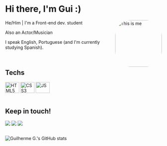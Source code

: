<!-- Apresentação -->
<div style="display: inline_block"><br>

<h1>Hi there, I'm Gui :)</h1>
   <img align="right" alt="This is me" height="150" style="border-radius:50px;" src="https://avatars.githubusercontent.com/u/78987047?v=4?width=676&height=676">
<p>He/Him | I'm a Front-end dev. student</p>
<p>Also an Actor/Musician</p></p>
<p>I speak English, Portuguese (and I'm currently studying Spanish).</p>

</div>

<!-- Skills -->
<div style="display: inline_block"><br>
    <h2>Techs</h2>
    <img align="center" alt="HTML5" height="35" width="45" src="https://cdn.jsdelivr.net/gh/devicons/devicon/icons/html5/html5-plain-wordmark.svg"/>
    <img align="center" alt="CSS3" height="35" width="45" src="https://cdn.jsdelivr.net/gh/devicons/devicon/icons/css3/css3-plain-wordmark.svg"/>
    <img align="center" alt="JS" height="35" width="45" src="https://cdn.jsdelivr.net/gh/devicons/devicon/icons/javascript/javascript-plain.svg"/>
  
</div>

<!-- Social Medias -->
<div style="display: inline_block"><br>
    <h2>Keep in touch!</h2>
    <a href="https://www.linkedin.com/in/guilhermegaddini" target="_blank"><img src="https://img.shields.io/badge/-LinkedIn-%230077B5?style=for-the-badge&logo=linkedin&logoColor=white" target="_blank"></a> 
    <a href="https://instagram.com/guigaddini" target="_blank"><img src="https://img.shields.io/badge/-Instagram-%23E4405F?style=for-the-badge&logo=instagram&logoColor=white" target="_blank"></a>
    <a href = "mailto:guilhermegaddini@duck.com"><img src="https://img.shields.io/badge/-Gmail-%23333?style=for-the-badge&logo=gmail&logoColor=white" target="_blank"></a>
    
</div>
  
  ##
  
<!-- GitHub Stats -->
![Guilherme G.'s GitHub stats](https://github-readme-stats.vercel.app/api?username=guigaddini&show_icons=true&theme=tokyonight&hide=contribs,prs,issues)